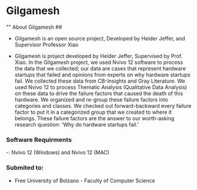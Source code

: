 # Gilgamesh
"" About Gilgamesh ##
    
- Gilgamesh is an open source project, Developed by Heider Jeffer, and Supervisor Professor Xiao

- Gilgamesh is project  developed by Heider Jeffer, Supervised by  Prof. Xiao. In the Gilgamesh project, we used Nvivo 12 software to process the data that we collected; our data are cases that represent hardware startups that failed and opinions from experts on why hardware startups fail. We collected these data from CB-Insights and Gray Literature. We used Nvivo 12 to process Thematic Analysis  (Qualitative Data Analysis)  on these data to drive the failure factors that caused the death of this hardware. We organized and re-group these failure factors into categories and classes. We checked out forward-backward every failure factor to put it in a categorized group that we created to where it belongs. These failure factors are the  answer to our worth-asking research question: 'Why do hardware startups fail.'
 
###  Software Requirments
-: Nvivo 12 (Windows) and Nvivo 12 (MAC)
### Submited to:
- Free University of Bolzano - Faculty of Computer Science

